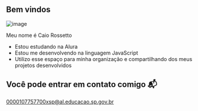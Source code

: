 ## Bem vindos 
![image](https://github.com/caiorossetto/caiorossetto/assets/126481668/53a054cb-c185-4573-a74f-60714c944e24)

 Meu nome é Caio Rossetto
 - Estou estudando na Alura
 - Estou me desenvolvendo na linguagem JavaScript
 - Utilizo esse espaço para minha organização e compartilhando dos meus projetos desenvolvidos

## Você pode entrar em contato comigo 📬

0000107757700xsp@al.educacao.sp.gov.br 
<!--
**caiorossetto/caiorossetto** is a ✨ _special_ ✨ repository because its `README.md` (this file) appears on your GitHub profile.

Here are some ideas to get you started:

- 🔭 I’m currently working on ...
- 🌱 I’m currently learning ...
- 👯 I’m looking to collaborate on ...
- 🤔 I’m looking for help with ...
- 💬 Ask me about ...
- 📫 How to reach me: ...
- 😄 Pronouns: ...
- ⚡ Fun fact: ...
-->
